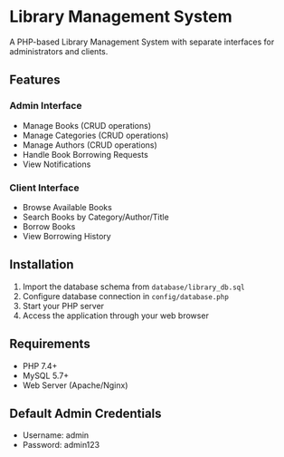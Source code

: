 # Library Management System

A PHP-based Library Management System with separate interfaces for administrators and clients.

## Features

### Admin Interface
- Manage Books (CRUD operations)
- Manage Categories (CRUD operations)
- Manage Authors (CRUD operations)
- Handle Book Borrowing Requests
- View Notifications

### Client Interface
- Browse Available Books
- Search Books by Category/Author/Title
- Borrow Books
- View Borrowing History

## Installation
1. Import the database schema from `database/library_db.sql`
2. Configure database connection in `config/database.php`
3. Start your PHP server
4. Access the application through your web browser

## Requirements
- PHP 7.4+
- MySQL 5.7+
- Web Server (Apache/Nginx)

## Default Admin Credentials
- Username: admin
- Password: admin123
